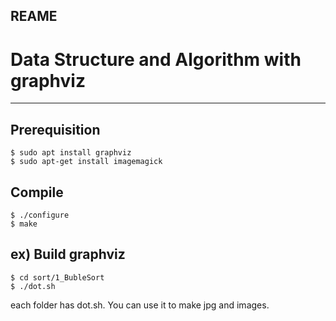 ## REAME

# Data Structure and Algorithm with graphviz

* * *

## Prerequisition

```
$ sudo apt install graphviz
$ sudo apt-get install imagemagick
```

  

## Compile

```
$ ./configure
$ make
```

  

## ex) Build graphviz

```
$ cd sort/1_BubleSort
$ ./dot.sh
```

each folder has dot.sh. You can use it to make jpg and images.